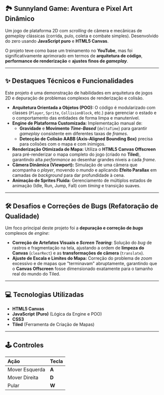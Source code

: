 ## 🏞️ Sunnyland Game: Aventura e Pixel Art Dinâmico

Um jogo de plataforma 2D com *scrolling* de câmera e mecânicas de *gameplay* clássicas (corrida, pulo, coleta e combate simples). Desenvolvido do zero usando **JavaScript puro** e **HTML5 Canvas**.

O projeto teve como base um treinamento no **YouTube**, mas foi significativamente aprimorado em termos de **arquitetura de código**, **performance de renderização** e **ajustes finos de *gameplay***.

-----

## ✨ Destaques Técnicos e Funcionalidades

Este projeto é uma demonstração de habilidades em arquitetura de jogos 2D e depuração de problemas complexos de renderização e colisão.

  * **Arquitetura Orientada a Objetos (POO):** O código é modularizado com classes (`Player`, `Sprite`, `CollisionBlock`, etc.) para gerenciar o estado e o comportamento das entidades de forma limpa e manutenível.
  * **Engine de Plataforma Customizada:** Implementação manual de:
      * **Gravidade** e **Movimento *Time-Based*** (`deltaTime`) para garantir *gameplay* consistente em diferentes taxas de *frames*.
      * **Detecção de Colisão AABB (Axis-Aligned Bounding Box)** precisa para colisões com o mapa e com inimigos.
  * **Renderização Otimizada de Mapa:** Utiliza o **HTML5 Canvas Offscreen** para pré-renderizar o mapa completo do jogo (criado no **Tiled**), garantindo alta *performance* ao desenhar grandes níveis a cada *frame*.
  * **Câmera Dinâmica (Viewport):** Simulação de uma câmera que acompanha o *player*, movendo o *mundo* e aplicando **Efeito Parallax** em camadas de *background* para dar profundidade à cena.
  * **Animação de Sprites Fluida:** Gerenciamento de múltiplos estados de animação (Idle, Run, Jump, Fall) com *timing* e transição suaves.

-----

## 🛠️ Desafios e Correções de Bugs (Refatoração de Qualidade)

Um foco principal deste projeto foi a **depuração e correção de *bugs*** complexos de *engine*:

  * **Correção de Artefatos Visuais e *Screen Tearing***: Solução do *bug* de rastros e fragmentação na tela, ajustando a ordem de **limpeza do Canvas** (`clearRect`) e as **transformações de câmera** (`translate`).
  * **Ajuste de Escala e Limites do Mapa:** Correção do problema de *zoom* excessivo e de mapas que "terminavam" abruptamente, garantindo que o **Canvas Offscreen** fosse dimensionado exatamente para o tamanho real do mundo do Tiled.

-----

## 💻 Tecnologias Utilizadas

  * **HTML5 Canvas**
  * **JavaScript (Puro)** (Lógica da Engine e POO)
  * **CSS3**
  * **Tiled** (Ferramenta de Criação de Mapas)

-----

## 🕹️ Controles

| Ação | Tecla |
| :--- | :--- |
| Mover Esquerda | **A** |
| Mover Direita | **D** |
| Pular | **W** |
